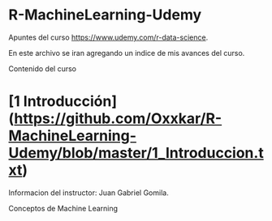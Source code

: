 # R-MachineLearning-Udemy
Apuntes del curso https://www.udemy.com/r-data-science.

En este archivo se iran agregando un indice de mis avances del curso. 


Contenido del curso

# [**1 Introducción**] (https://github.com/Oxxkar/R-MachineLearning-Udemy/blob/master/1_Introduccion.txt)

Informacion del instructor: Juan Gabriel Gomila.

Conceptos de Machine Learning



